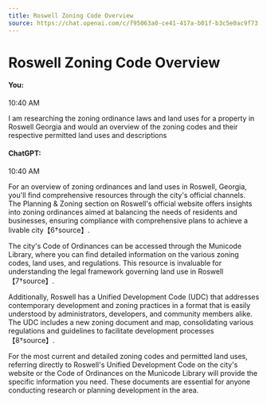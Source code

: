 ```yaml
---
title: Roswell Zoning Code Overview
source: https://chat.openai.com/c/f95063a0-ce41-417a-b01f-b3c5e0ac9f73
---
```


# Roswell Zoning Code Overview

#### You:
<time datetime="2024-03-12T14:40:07.856Z" title="3/12/2024, 10:40:07 AM">10:40 AM</time>

I am researching the zoning ordinance laws and land uses for a property in Roswell Georgia and would an overview of the zoning codes and their respective permitted land uses and descriptions

#### ChatGPT:
<time datetime="2024-03-12T14:40:39.496Z" title="3/12/2024, 10:40:39 AM">10:40 AM</time>

For an overview of zoning ordinances and land uses in Roswell, Georgia, you'll find comprehensive resources through the city's official channels. The Planning & Zoning section on Roswell's official website offers insights into zoning ordinances aimed at balancing the needs of residents and businesses, ensuring compliance with comprehensive plans to achieve a livable city【6†source】.

The city's Code of Ordinances can be accessed through the Municode Library, where you can find detailed information on the various zoning codes, land uses, and regulations. This resource is invaluable for understanding the legal framework governing land use in Roswell【7†source】.

Additionally, Roswell has a Unified Development Code (UDC) that addresses contemporary development and zoning practices in a format that is easily understood by administrators, developers, and community members alike. The UDC includes a new zoning document and map, consolidating various regulations and guidelines to facilitate development processes【8†source】.

For the most current and detailed zoning codes and permitted land uses, referring directly to Roswell's Unified Development Code on the city's website or the Code of Ordinances on the Municode Library will provide the specific information you need. These documents are essential for anyone conducting research or planning development in the area.
